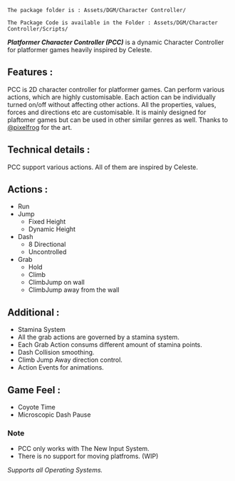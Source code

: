    The package folder is : Assets/DGM/Character Controller/

    The Package Code is available in the Folder : Assets/DGM/Character Controller/Scripts/

***Platformer Character Controller (PCC)*** is a dynamic Character Controller for platformer games heavily inspired by Celeste.

## **Features :**

PCC is 2D character controller for platformer games.
Can perform various actions, which are highly customisable.
Each action can be individually turned on/off without affecting other actions.
All the properties, values, forces and directions etc are customisable.
It is mainly designed for plaftomer games but can be used in other similar genres as well.
Thanks to [@pixelfrog](https://twitter.com/_PixelFrog) for the art.

## **Technical details :**

PCC support various actions. All of them are inspired by Celeste.

## **Actions :**

* Run
* Jump
    - Fixed Height
    - Dynamic Height
* Dash
    - 8 Directional
    - Uncontrolled
* Grab
    - Hold
    - Climb
    - ClimbJump on wall
    - ClimbJump away from the wall
      
## **Additional :**

* Stamina System
* All the grab actions are governed by a stamina system.
* Each Grab Action consums different amount of stamina points.
* Dash Collision smoothing.
* Climb Jump Away direction control.
* Action Events for animations.

## **Game Feel :**

* Coyote Time
* Microscopic Dash Pause

### Note 
  * PCC only works with The New Input System.
  * There is no support for moving platfroms. (WIP)

_Supports all Operating Systems._
